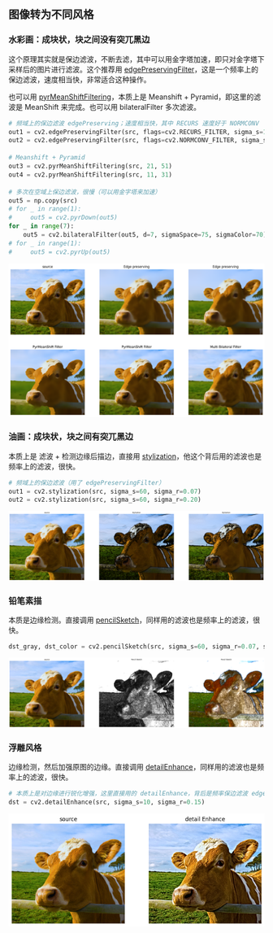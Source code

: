 ## 图像转为不同风格

### 水彩画：成块状，块之间没有突兀黑边

这个原理其实就是保边滤波，不断去滤，其中可以用金字塔加速，即只对金字塔下采样后的图片进行滤波。这个推荐用 [edgePreservingFilter](https://docs.opencv.org/4.x/df/dac/group__photo__render.html)，这是一个频率上的保边滤波，速度相当快，非常适合这种操作。

也可以用 [pyrMeanShiftFiltering](https://docs.opencv.org/4.x/d4/d86/group__imgproc__filter.html#ga9fabdce9543bd602445f5db3827e4cc0)，本质上是 Meanshift + Pyramid，即这里的滤波是 MeanShift 来完成。也可以用 bilateralFilter 多次滤波。

```python
# 频域上的保边滤波 edgePreserving；速度相当快，其中 RECURS 速度好于 NORMCONV
out1 = cv2.edgePreservingFilter(src, flags=cv2.RECURS_FILTER, sigma_s=100, sigma_r=0.5)
out2 = cv2.edgePreservingFilter(src, flags=cv2.NORMCONV_FILTER, sigma_s=100, sigma_r=0.5)

# Meanshift + Pyramid
out3 = cv2.pyrMeanShiftFiltering(src, 21, 51)
out4 = cv2.pyrMeanShiftFiltering(src, 11, 31)

# 多次在空域上保边滤波，很慢（可以用金字塔来加速）
out5 = np.copy(src)
# for _ in range(1):
#     out5 = cv2.pyrDown(out5)
for _ in range(7):
    out5 = cv2.bilateralFilter(out5, d=7, sigmaSpace=75, sigmaColor=70)
# for _ in range(1):
#     out5 = cv2.pyrUp(out5)
```

![1723167936270](image/0.3/1723167936270.png)

### 油画：成块状，块之间有突兀黑边

本质上是 滤波 + 检测边缘后描边，直接用 [stylization](https://docs.opencv.org/4.x/df/dac/group__photo__render.html)，他这个背后用的滤波也是频率上的滤波，很快。

```python
# 频域上的保边滤波（用了 edgePreservingFilter）
out1 = cv2.stylization(src, sigma_s=60, sigma_r=0.07)
out2 = cv2.stylization(src, sigma_s=60, sigma_r=0.20)
```

![1723168086856](image/0.3/1723168086856.png)

### 铅笔素描

本质是边缘检测。直接调用 [pencilSketch](https://docs.opencv.org/4.x/df/dac/group__photo__render.html)，同样用的滤波也是频率上的滤波，很快。

```python
dst_gray, dst_color = cv2.pencilSketch(src, sigma_s=60, sigma_r=0.07, shade_factor=0.05)
```

![1723168288531](image/0.3/1723168288531.png)

### 浮雕风格

边缘检测，然后加强原图的边缘。直接调用 [detailEnhance](https://docs.opencv.org/4.x/df/dac/group__photo__render.html)，同样用的滤波也是频率上的滤波，很快。

```python
# 本质上是对边缘进行锐化增强，这里直接用的 detailEnhance，背后是频率保边滤波 edgePreservingFilter
dst = cv2.detailEnhance(src, sigma_s=10, sigma_r=0.15)
```

![1723168405572](image/0.3/1723168405572.png)
